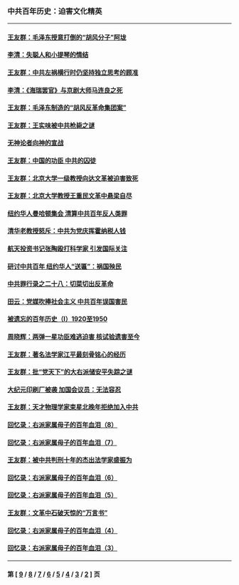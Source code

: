 ### 中共百年历史：迫害文化精英
---
#### [王友群：毛泽东授意打倒的“胡风分子”阿垅](../../pages/nf1176111/n13592541.md?03220430) 
#### [李清：失聪人和小提琴的情结](../../pages/nf1176111/n13459280.md?03220430) 
#### [王友群：中共左祸横行时仍坚持独立思考的顾准](../../pages/nf1176111/n13444722.md?03220430) 
#### [李清：《海瑞罢官》与京剧大师马连良之死](../../pages/nf1176111/n13412316.md?03220430) 
#### [王友群：毛泽东制造的“胡风反革命集团案”](../../pages/nf1176111/n13324909.md?03220430) 
#### [王友群：王实味被中共枪毙之谜](../../pages/nf1176111/n13307502.md?03220430) 
#### [无神论者向神的宣战](../../pages/nf1176111/n13281535.md?03220430) 
#### [王友群：中国的功臣 中共的囚徒](../../pages/nf1176111/n13291790.md?03220430) 
#### [王友群：北京大学一级教授向达文革被迫害致死](../../pages/nf1176111/n13150966.md?03220430) 
#### [王友群：北京大学教授王重民文革中悬梁自尽](../../pages/nf1176111/n13084645.md?03220430) 
#### [纽约华人曼哈顿集会 清算中共百年反人类罪](../../pages/nf1176111/n13084157.md?03220430) 
#### [清华老教授怒斥：中共为党庆挥霍纳税人钱](../../pages/nf1176111/n13071430.md?03220430) 
#### [航天投资书记张陶殴打科学家 引发国际关注](../../pages/nf1176111/n13069132.md?03220430) 
#### [研讨中共百年 纽约华人“送匾”：祸国殃民](../../pages/nf1176111/n13057367.md?03220430) 
#### [中共罪行录之二十八：切菜切出反革命](../../pages/nf1176111/n13030600.md?03220430) 
#### [田云：党媒吹捧社会主义 中共百年误国害民](../../pages/nf1176111/n13006682.md?03220430) 
#### [被遗忘的百年历史（I）1920至1950](../../pages/nf1176111/n12986411.md?03220430) 
#### [周晓辉：两弹一星功臣难逃迫害 核试验遗害至今](../../pages/nf1176111/n12974997.md?03220430) 
#### [王友群：著名法学家江平最刻骨铭心的经历](../../pages/nf1176111/n12970787.md?03220430) 
#### [王友群：批“党天下”的大右派储安平失踪之谜](../../pages/nf1176111/n12954229.md?03220430) 
#### [大纪元印刷厂被袭 加国会议员：无法容忍](../../pages/nf1176111/n12883028.md?03220430) 
#### [王友群：天才物理学家束星北晚年拒绝加入中共](../../pages/nf1176111/n12792913.md?03220430) 
#### [回忆录：右派家属母子的百年血泪（8）](../../pages/nf1176111/n12706196.md?03220430) 
#### [回忆录：右派家属母子的百年血泪（7）](../../pages/nf1176111/n12706191.md?03220430) 
#### [王友群：被中共判刑十年的杰出法学家盛振为](../../pages/nf1176111/n12706141.md?03220430) 
#### [回忆录：右派家属母子的百年血泪（6）](../../pages/nf1176111/n12698863.md?03220430) 
#### [回忆录：右派家属母子的百年血泪（5）](../../pages/nf1176111/n12692515.md?03220430) 
#### [王友群：文革中石破天惊的“万言书”](../../pages/nf1176111/n12690994.md?03220430) 
#### [回忆录：右派家属母子的百年血泪（4）](../../pages/nf1176111/n12686410.md?03220430) 
#### [回忆录：右派家属母子的百年血泪（3）](../../pages/nf1176111/n12683820.md?03220430) 

---
#### 第 [ [9](./9.md?03220430) / [8](./8.md?03220430) / [7](./7.md?03220430) / [6](./6.md?03220430) / [5](./5.md?03220430) / [4](./4.md?03220430) / [3](./3.md?03220430) / [2](./2.md?03220430) ] 页
